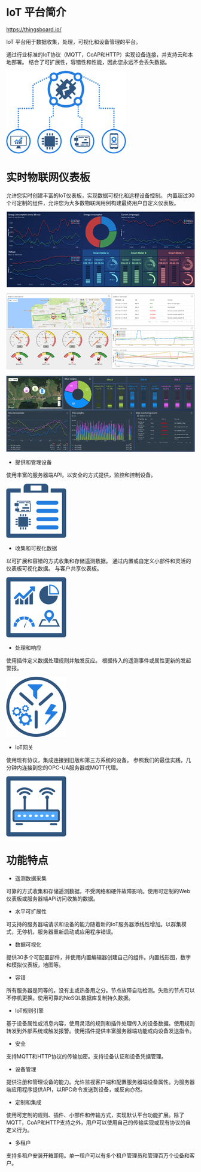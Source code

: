 # IoT 平台简介

<https://thingsboard.io/>

IoT 平台用于数据收集，处理，可视化和设备管理的平台。

通过行业标准的IoT协议（MQTT，CoAP和HTTP）实现设备连接，并支持云和本地部署。 结合了可扩展性，容错性和性能，因此您永远不会丢失数据。

![Cloud connect](images/cloud_connect.png)

# 实时物联网仪表板

允许您实时创建丰富的IoT仪表板，实现数据可视化和远程设备控制。 内置超过30个可定制的组件，允许您为大多数物联网用例构建最终用户自定义仪表板。

![energy monitoring](images/energy-monitoring-dashboard.png)

![fleet monitoring](images/fleet-monitoring-dashboard.png)

![silos monitoring](images/silos-monitoring-dashboard.png)

- 提供和管理设备

使用丰富的服务器端API，以安全的方式提供，监控和控制设备。

![device management](images/device_management.png)

- 收集和可视化数据

以可扩展和容错的方式收集和存储遥测数据。 通过内置或自定义小部件和灵活的仪表板可视化数据。 与客户共享仪表板。

![visulize](images/visualize.png)

- 处理和响应

使用插件定义数据处理规则并触发反应。 根据传入的遥测事件或属性更新的发起警报。

![precess react](images/process_react.png)

- IoT网关

使用现有协议，集成连接到旧版和第三方系统的设备。 参照我们的最佳实践，几分钟内连接到您的OPC-UA服务器或MQTT代理。

![IoT gateway](images/iot-gateway.png)

# 功能特点

- 遥测数据采集

可靠的方式收集和存储遥测数据，不受网络和硬件故障影响。使用可定制的Web仪表板或服务器端API访问收集的数据。

- 水平可扩展性

可支持的服务器端请求和设备的能力随着新的IoT服务器添线性增加。以群集模式，无停机，服务器重新启动或应用程序错误。

- 数据可视化

提供30多个可配置部件，并使用内置编辑器创建自己的组件。内置线形图，数字和模拟仪表板，地图等。

- 容错

所有服务器是同等的。没有主或热备用之分。节点故障自动检测。失败的节点可以不停机更换。使用可靠的NoSQL数据库复制持久数据。

- IoT规则引擎

基于设备属性或消息内容，使用灵活的规则和插件处理传入的设备数据。使用规则转发到外部系统或触发报警。使用插件提供丰富服务器端功能或向设备发送指令。

- 安全

支持MQTT和HTTP协议的传输加密。支持设备认证和设备凭据管理。

- 设备管理

提供注册和管理设备的能力。允许监视客户端和配置服务器端设备属性。为服务器端应用程序提供API，以RPC命令发送到设备，或反向亦然。

- 定制和集成

使用可定制的规则、插件、小部件和传输方式，实现默认平台功能扩展。除了MQTT，CoAP和HTTP支持之外，用户可以使用自己的传输实现或现有协议的自定义行为。

- 多租户

支持多租户安装开箱即用。单一租户可以有多个租户管理员和管理百万个设备和客户。
